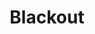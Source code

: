 ---
layout: song
id: 10
title: Blackout
artist: Kraedt
genre: Electro House
image: Blackout.jpg
buy-able: true
downloadable: false
yt-id: tUqMwMSu3Kw
itunes: https://itunes.apple.com/us/album/blackout-single/id912126669
beatport: https://www.beatport.com/release/blackout/1365624
gplay: https://play.google.com/store/music/album/Kraedt_Blackout?id=Bnrphny5mnh2gmxdxcdslpnkgha
amazon: https://www.amazon.com/Blackout-Original-Mix/dp/B00NE6RPIW/ref=sr_1_23?s=dmusic&ie=UTF8&qid=1491041296&sr=1-23&keywords=Kraedt
license: 3
---